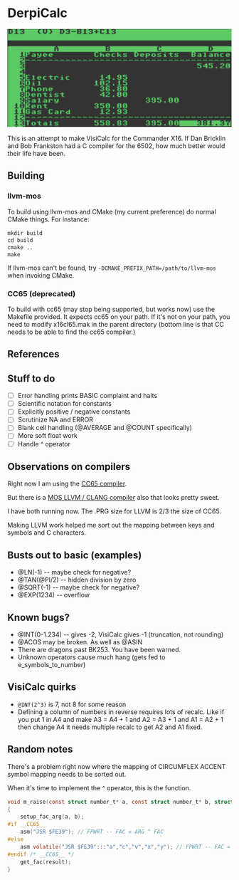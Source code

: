 # DerpiCalc

![Screenshot](screenshot.png)

This is an attempt to make VisiCalc for the Commander X16. If Dan Bricklin and
Bob Frankston had a C compiler for the 6502, how much better would their life
have been.

## Building

### llvm-mos

To build using llvm-mos and CMake (my current preference) do normal
CMake things. For instance:

```
mkdir build
cd build
cmake ..
make
```

If llvm-mos can't be found, try `-DCMAKE_PREFIX_PATH=/path/to/llvm-mos` when
invoking CMake.

### CC65 (deprecated)

To build with cc65 (may stop being supported, but works now) use the
Makefile provided. It expects cc65 on your path. If it's not on your path, you
need to modify x16cl65.mak in the parent directory (bottom line is that CC
needs to be able to find the cc65 compiler.)

## References

## Stuff to do

- [ ] Error handling prints BASIC complaint and halts
- [ ] Scientific notation for constants
- [ ] Explicitly positive / negative constants
- [ ] Scrutinize NA and ERROR
- [ ] Blank cell handling (@AVERAGE and @COUNT specifically)
- [ ] More soft float work
- [ ] Handle ^ operator

## Observations on compilers

Right now I am using the [CC65 compiler](https://cc65.github.io/).

But there is a [MOS LLVM / CLANG compiler](https://github.com/llvm-mos/llvm-mos-sdk) also that looks pretty sweet.

I have both running now. The .PRG size for LLVM is 2/3 the size of CC65.

Making LLVM work helped me sort out the mapping between keys and symbols and C
characters.

## Busts out to basic (examples)

* @LN(-1) -- maybe check for negative?
* @TAN(@PI/2) -- hidden division by zero
* @SQRT(-1) -- maybe check for negative?
* @EXP(1234) -- overflow

## Known bugs?

* @INT(0-1.234) -- gives -2, VisiCalc gives -1 (truncation, not rounding)
* @ACOS may be broken. As well as @ASIN
* There are dragons past BK253. You have been warned.
* Unknown operators cause much hang (gets fed to e_symbols_to_number)

## VisiCalc quirks

* `@INT(2^3)` is 7, not 8 for some reason
* Defining a column of numbers in reverse requires lots of recalc. Like if you
  put 1 in A4 and make A3 = A4 + 1 and A2 = A3 + 1 and A1 = A2 + 1 then change
  A4 it needs multiple recalc to get A2 and A1 fixed.

## Random notes

There's a problem right now where the mapping of CIRCUMFLEX ACCENT symbol
mapping needs to be sorted out.

When it's time to implement the ^ operator, this is the function.

```c
void m_raise(const struct number_t* a, const struct number_t* b, struct number_t* result)
{
    setup_fac_arg(a, b);
#if __CC65__
    asm("JSR $FE39"); // FPWRT -- FAC = ARG ^ FAC
#else
    asm volatile("JSR $FE39":::"a","c","v","x","y"); // FPWRT -- FAC = ARG ^ FAC
#endif /* __CC65__ */
    get_fac(result);
}
```
